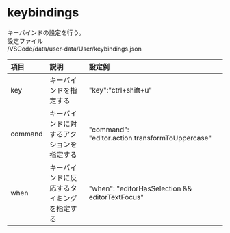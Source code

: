 # keybindings
キーバインドの設定を行う。  
設定ファイル  
/VSCode/data/user-data/User/keybindings.json

|項目|説明|設定例|
|:--|:--|:--|
|key|キーバインドを指定する|"key":"ctrl+shift+u"|
|command|キーバインドに対するアクションを指定する|"command": "editor.action.transformToUppercase"|
|when|キーバインドに反応するタイミングを指定する|"when": "editorHasSelection && editorTextFocus"|
